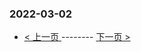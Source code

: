 ### 2022-03-02 
 

- [ < 上一页 ](https://github.com/able8/weibo-hot-record/blob/master/2022-03-01.md) -------- [ 下一页 > ](https://github.com/able8/weibo-hot-record/blob/master/2022-03-03.md)
